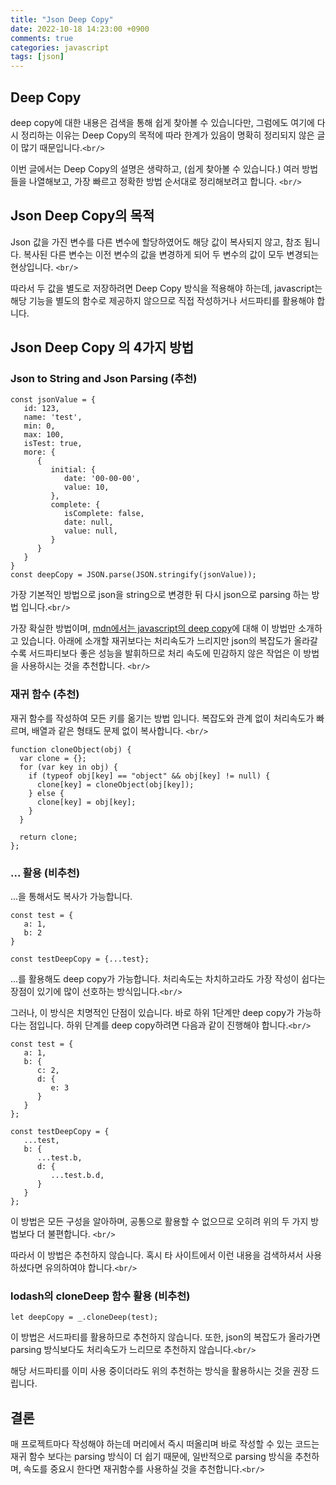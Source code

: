 ```yaml
---
title: "Json Deep Copy"
date: 2022-10-18 14:23:00 +0900
comments: true
categories: javascript
tags: [json]
---
```

## Deep Copy

deep copy에 대한 내용은 검색을 통해 쉽게 찾아볼 수 있습니다만, 그럼에도 여기에 다시 정리하는 이유는 Deep Copy의 목적에 따라 한계가 있음이 명확히 정리되지 않은 글이 많기 때문입니다.`<br/>`

이번 글에서는 Deep Copy의 설명은 생략하고, (쉽게 찾아볼 수 있습니다.) 여러 방법들을 나열해보고, 가장 빠르고 정확한 방법 순서대로 정리해보려고 합니다. `<br/>`



## Json Deep Copy의 목적

Json 값을 가진 변수를 다른 변수에 할당하였어도 해당 값이 복사되지 않고, 참조 됩니다. 복사된 다른 변수는 이전 변수의 값을 변경하게 되어 두 변수의 값이 모두 변경되는 현상입니다. `<br/>`

따라서 두 값을 별도로 저장하려면 Deep Copy 방식을 적용해야 하는데, javascript는 해당 기능을 별도의 함수로 제공하지 않으므로 직접 작성하거나 서드파티를 활용해야 합니다.



## Json Deep Copy 의 4가지 방법

### Json to String and Json Parsing (추천)

```
const jsonValue = {
   id: 123,
   name: 'test',
   min: 0,
   max: 100,
   isTest: true,
   more: {
      {
         initial: {
            date: '00-00-00',
            value: 10,
         },
         complete: {
            isComplete: false,
            date: null,
            value: null,
         }
      }
   }
}
const deepCopy = JSON.parse(JSON.stringify(jsonValue));
```

가장 기본적인 방법으로 json을 string으로 변경한 뒤 다시 json으로 parsing 하는 방법 입니다.`<br/>`

가장 확실한 방법이며, [mdn에서는 javascript의 deep copy](https://developer.mozilla.org/en-US/docs/Glossary/Deep_copy)에 대해 이 방법만 소개하고 있습니다.  아래에 소개할 재귀보다는 처리속도가 느리지만 json의 복잡도가 올라갈수록 서드파티보다 좋은 성능을 발휘하므로 처리 속도에 민감하지 않은 작업은 이 방법을 사용하시는 것을 추천합니다. `<br/>`



### 재귀 함수 (추천)

재귀 함수를 작성하여 모든 키를 옮기는 방법 입니다. 복잡도와 관계 없이 처리속도가 빠르며, 배열과 같은 형태도 문제 없이 복사합니다. `<br/>`

```
function cloneObject(obj) {
  var clone = {};
  for (var key in obj) {
    if (typeof obj[key] == "object" && obj[key] != null) {
      clone[key] = cloneObject(obj[key]);
    } else {
      clone[key] = obj[key];
    }
  }

  return clone;
};
```




### ... 활용 (비추천)

...을 통해서도 복사가 가능합니다. 

```
const test = {
   a: 1,
   b: 2
}

const testDeepCopy = {...test};
```



...를 활용해도 deep copy가 가능합니다. 처리속도는 차치하고라도 가장 작성이 쉽다는 장점이 있기에 많이 선호하는 방식입니다.`<br/>`

그러나, 이 방식은 치명적인 단점이 있습니다. 바로 하위 1단계만 deep copy가 가능하다는 점입니다.  하위 단계를 deep copy하려면 다음과 같이 진행해야 합니다.`<br/>`

```
const test = {
   a: 1,
   b: {
      c: 2,
      d: {
         e: 3
      }
   }
};

const testDeepCopy = {
   ...test,
   b: {
      ...test.b,
      d: {
         ...test.b.d,
      }
   }
};
```

이 방법은 모든 구성을 알아하며, 공통으로 활용할 수 없으므로 오히려 위의 두 가지 방법보다 더 불편합니다. `<br/>`

따라서 이 방법은 추천하지 않습니다. 혹시 타 사이트에서 이런 내용을 검색하셔서 사용하셨다면 유의하여야 합니다.`<br/>`



### lodash의 cloneDeep 함수 활용 (비추천)

```
let deepCopy = _.cloneDeep(test);
```

이 방법은 서드파티를 활용하므로 추천하지 않습니다. 또한, json의 복잡도가 올라가면 parsing 방식보다도 처리속도가 느리므로 추천하지 않습니다.`<br/>`

해당 서드파티를 이미 사용 중이더라도 위의 추천하는 방식을 활용하시는 것을 권장 드립니다.



## 결론

매 프로젝트마다 작성해야 하는데 머리에서 즉시 떠올리며 바로 작성할 수 있는 코드는 재귀 함수 보다는 parsing 방식이 더 쉽기 때문에, 일반적으로 parsing 방식을 추천하며, 속도를 중요시 한다면 재귀함수를 사용하실 것을 추천합니다.`<br/>`
